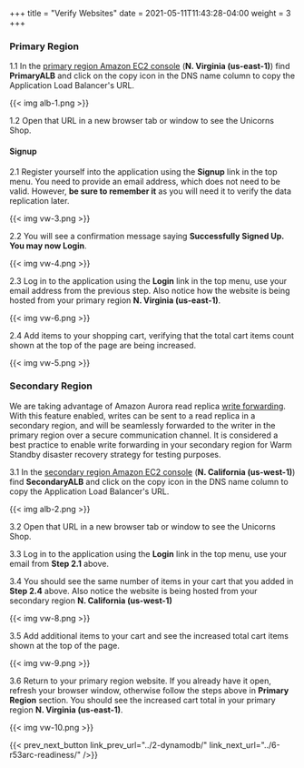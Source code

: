 +++
title = "Verify Websites"
date =  2021-05-11T11:43:28-04:00
weight = 3
+++

### Primary Region

1.1 In the [primary region Amazon EC2 console](https://us-east-1.console.aws.amazon.com/ec2) (**N. Virginia (us-east-1)**) find **PrimaryALB** and click on the copy icon in the DNS name column to copy the Application Load Balancer's URL. 

{{< img alb-1.png >}}

1.2 Open that URL in a new browser tab or window to see the Unicorns Shop.

#### Signup

2.1 Register yourself into the application using the **Signup** link in the top menu. You need to provide an email address, which does not need to be valid. However, **be sure to remember it** as you will need it to verify the data replication later.

{{< img vw-3.png >}}

2.2 You will see a confirmation message saying **Successfully Signed Up. You may now Login**.

{{< img vw-4.png >}}

2.3 Log in to the application using the **Login** link in the top menu, use your email address from the previous step.  Also notice how the website is being hosted from your primary region **N. Virginia (us-east-1)**.

{{< img vw-6.png >}}

2.4 Add items to your shopping cart, verifying that the total cart items count shown at the top of the page are being increased.

{{< img vw-5.png >}}

### Secondary Region

We are taking advantage of Amazon Aurora read replica [write forwarding](https://docs.aws.amazon.com/AmazonRDS/latest/AuroraUserGuide/aurora-global-database-write-forwarding.html). With this feature enabled, writes can be sent to a read replica in a secondary region, and will be seamlessly forwarded to the writer in the primary region over a secure communication channel. It is considered a best practice to enable write forwarding in your secondary region for Warm Standby disaster recovery strategy for testing purposes.

3.1 In the [secondary region Amazon EC2 console](https://us-west-1.console.aws.amazon.com/ec2) (**N. California (us-west-1)**) find **SecondaryALB** and click on the copy icon in the DNS name column to copy the Application Load Balancer's URL. 

{{< img alb-2.png >}}

3.2 Open that URL in a new browser tab or window to see the Unicorns Shop.

3.3 Log in to the application using the **Login** link in the top menu, use your email from **Step 2.1** above.

3.4 You should see the same number of items in your cart that you added in **Step 2.4** above. Also notice the website is being hosted from your secondary region **N. California (us-west-1)**

{{< img vw-8.png >}}

3.5 Add additional items to your cart and see the increased total cart items shown at the top of the page.

{{< img vw-9.png >}}

3.6 Return to your primary region website. If you already have it open, refresh your browser window, otherwise follow the steps above in **Primary Region** section. You should see the increased cart total in your primary region **N. Virginia (us-east-1)**.

{{< img vw-10.png >}}

{{< prev_next_button link_prev_url="../2-dynamodb/" link_next_url="../6-r53arc-readiness/" />}}


